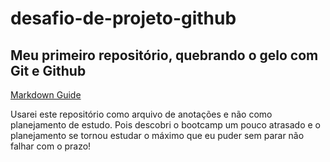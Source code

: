 # desafio-de-projeto-github
## Meu primeiro repositório, quebrando o gelo com Git e Github 

[Markdown Guide](https://www.markdownguide.org/)

Usarei este repositório como arquivo de anotações e não como planejamento de estudo. Pois descobri o bootcamp um pouco atrasado e o planejamento se tornou estudar o máximo que eu puder sem parar não falhar com o prazo!
